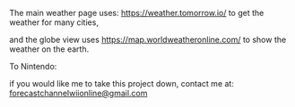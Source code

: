 The main weather page uses:
 https://weather.tomorrow.io/ to get the weather for many cities,
 
 and the globe view uses https://map.worldweatheronline.com/  to show the weather on the earth.



 To Nintendo:

 
 if you would like me to take this project down, 
          contact me at:
forecastchannelwiionline@gmail.com
